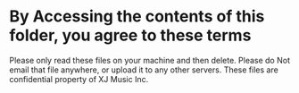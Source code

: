 # By Accessing the contents of this folder, you agree to these terms

Please only read these files on your machine and then delete. Please do Not email that file anywhere, or upload it to 
any other servers. These files are confidential property of XJ Music Inc.
